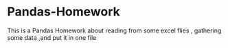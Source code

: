 # Pandas-Homework
This is a Pandas Homework about reading from some excel flies , gathering some data ,and put it in one file

